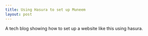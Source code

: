 ```yaml
---
title: Using Hasura to set up Muneem
layout: post
---
```


A tech blog showing how to set up a website like this using hasura.
